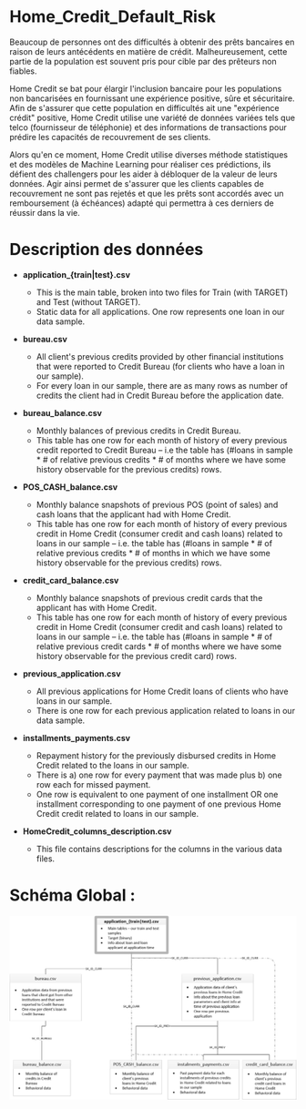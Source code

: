 # Home_Credit_Default_Risk

Beaucoup de personnes ont des difficultés à obtenir des prêts bancaires en raison de leurs antécédents en matière de crédit. Malheureusement, cette partie de la population est souvent pris pour cible par des prêteurs non fiables.

Home Credit se bat pour élargir l'inclusion bancaire pour les populations non bancarisées en fournissant une expérience positive, sûre et sécuritaire. Afin de s'assurer que cette population en difficultés ait une "expérience crédit" positive, Home Credit utilise une variété de données variées tels que telco (fournisseur de téléphonie) et des informations de transactions pour prédire les capacités de recouvrement de ses clients.

Alors qu'en ce moment, Home Credit utilise diverses méthode statistiques et des modèles de Machine Learning pour réaliser ces prédictions, ils défient des challengers pour les aider à débloquer de la valeur de leurs données. Agir ainsi permet de s'assurer que les clients capables de recouvrement ne sont pas rejetés et que les prêts sont accordés avec un remboursement (à échéances) adapté qui permettra à ces derniers de réussir dans la vie.

# Description des données

* **application_{train|test}.csv**
  * This is the main table, broken into two files for Train (with TARGET) and Test (without TARGET).
  * Static data for all applications. One row represents one loan in our data sample.

* **bureau.csv**
  * All client's previous credits provided by other financial institutions that were reported to Credit Bureau (for clients who have a loan in our sample).
  * For every loan in our sample, there are as many rows as number of credits the client had in Credit Bureau before the application date.
  
* **bureau_balance.csv**
  * Monthly balances of previous credits in Credit Bureau.
  * This table has one row for each month of history of every previous credit reported to Credit Bureau – i.e the table has (#loans in sample * # of relative previous credits * # of months where we have some history observable for the previous credits) rows.

* **POS_CASH_balance.csv**
  * Monthly balance snapshots of previous POS (point of sales) and cash loans that the applicant had with Home Credit.
  * This table has one row for each month of history of every previous credit in Home Credit (consumer credit and cash loans) related to loans in our sample – i.e. the table has (#loans in sample * # of relative previous credits * # of months in which we have some history observable for the previous credits) rows.

* **credit_card_balance.csv**
  * Monthly balance snapshots of previous credit cards that the applicant has with Home Credit.
  * This table has one row for each month of history of every previous credit in Home Credit (consumer credit and cash loans) related to loans in our sample – i.e. the table has (#loans in sample * # of relative previous credit cards * # of months where we have some history observable for the previous credit card) rows.
  
* **previous_application.csv**
  * All previous applications for Home Credit loans of clients who have loans in our sample.
  * There is one row for each previous application related to loans in our data sample.

* **installments_payments.csv**
  * Repayment history for the previously disbursed credits in Home Credit related to the loans in our sample.
  * There is a) one row for every payment that was made plus b) one row each for missed payment.
  * One row is equivalent to one payment of one installment OR one installment corresponding to one payment of one previous Home Credit credit related to loans in our sample.

* **HomeCredit_columns_description.csv**
  * This file contains descriptions for the columns in the various data files.
  
 # Schéma Global :

![image](home_credit.png)
